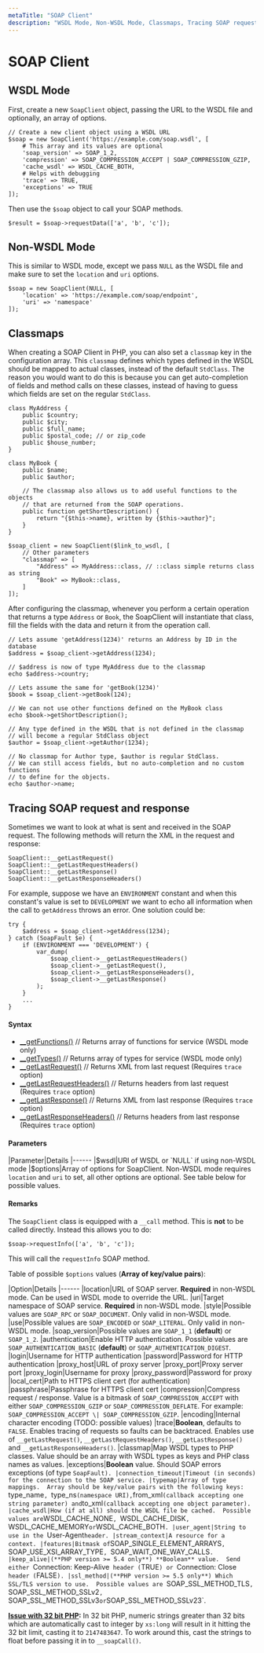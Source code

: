 ```yaml
---
metaTitle: "SOAP Client"
description: "WSDL Mode, Non-WSDL Mode, Classmaps, Tracing SOAP request and response"
---
```


# SOAP Client




## WSDL Mode


First, create a new `SoapClient` object, passing the URL to the WSDL file and optionally, an array of options.

```
// Create a new client object using a WSDL URL
$soap = new SoapClient('https://example.com/soap.wsdl', [
    # This array and its values are optional
    'soap_version' => SOAP_1_2,
    'compression' => SOAP_COMPRESSION_ACCEPT | SOAP_COMPRESSION_GZIP,
    'cache_wsdl' => WSDL_CACHE_BOTH,
    # Helps with debugging
    'trace' => TRUE,
    'exceptions' => TRUE
]);

```

Then use the `$soap` object to call your SOAP methods.

```
$result = $soap->requestData(['a', 'b', 'c']);

```



## Non-WSDL Mode


This is similar to WSDL mode, except we pass `NULL` as the WSDL file and make sure to set the `location` and `uri` options.

```
$soap = new SoapClient(NULL, [
    'location' => 'https://example.com/soap/endpoint',
    'uri' => 'namespace'
]);

```



## Classmaps


When creating a SOAP Client in PHP, you can also set a `classmap` key in the configuration array. This `classmap` defines which types defined in the WSDL should be mapped to actual classes, instead of the default `StdClass`. The reason you would want to do this is because you can get auto-completion of fields and method calls on these classes, instead of having to guess which fields are set on the regular `StdClass`.

```
class MyAddress {
    public $country;
    public $city;
    public $full_name;
    public $postal_code; // or zip_code
    public $house_number;
}

class MyBook {
    public $name;
    public $author;

    // The classmap also allows us to add useful functions to the objects
    // that are returned from the SOAP operations.
    public function getShortDescription() {
        return "{$this->name}, written by {$this->author}";
    }
}

$soap_client = new SoapClient($link_to_wsdl, [
    // Other parameters
    "classmap" => [
        "Address" => MyAddress::class, // ::class simple returns class as string
        "Book" => MyBook::class,
    ]
]);

```

After configuring the classmap, whenever you perform a certain operation that returns a type `Address` or `Book`, the SoapClient will instantiate that class, fill the fields with the data and return it from the operation call.

```
// Lets assume 'getAddress(1234)' returns an Address by ID in the database
$address = $soap_client->getAddress(1234);

// $address is now of type MyAddress due to the classmap
echo $address->country;

// Lets assume the same for 'getBook(1234)'
$book = $soap_client->getBook(124);

// We can not use other functions defined on the MyBook class
echo $book->getShortDescription();

// Any type defined in the WSDL that is not defined in the classmap
// will become a regular StdClass object
$author = $soap_client->getAuthor(1234);

// No classmap for Author type, $author is regular StdClass.
// We can still access fields, but no auto-completion and no custom functions
// to define for the objects.
echo $author->name;

```



## Tracing SOAP request and response


Sometimes we want to look at what is sent and received in the SOAP request. The following methods will return the XML in the request and response:

```
SoapClient::__getLastRequest()
SoapClient::__getLastRequestHeaders()
SoapClient::__getLastResponse()
SoapClient::__getLastResponseHeaders()

```

For example, suppose we have an `ENVIRONMENT` constant and when this constant's value is set to `DEVELOPMENT` we want to echo all information when the call to `getAddress` throws an error. One solution could be:

```
try {
    $address = $soap_client->getAddress(1234);
} catch (SoapFault $e) {
    if (ENVIRONMENT === 'DEVELOPMENT') {
        var_dump(
            $soap_client->__getLastRequestHeaders()
            $soap_client->__getLastRequest(),
            $soap_client->__getLastResponseHeaders(),
            $soap_client->__getLastResponse()
        );
    }
    ...
}

```



#### Syntax


- [__getFunctions()](http://php.net/manual/en/soapclient.getfunctions.php) // Returns array of functions for service (WSDL mode only)
- [__getTypes()](http://php.net/manual/en/soapclient.gettypes.php) // Returns array of types for service (WSDL mode only)
- [__getLastRequest()](http://php.net/manual/en/soapclient.getlastrequest.php) // Returns XML from last request (Requires `trace` option)
- [__getLastRequestHeaders()](http://php.net/manual/en/soapclient.getlastrequestheaders.php) // Returns headers from last request (Requires `trace` option)
- [__getLastResponse()](http://php.net/manual/en/soapclient.getlastresponse.php) // Returns XML from last response (Requires `trace` option)
- [__getLastResponseHeaders()](http://php.net/manual/en/soapclient.getlastresponseheaders.php) // Returns headers from last response (Requires `trace` option)



#### Parameters


|Parameter|Details
|------
|$wsdl|URI of WSDL or `NULL` if using non-WSDL mode
|$options|Array of options for SoapClient.  Non-WSDL mode requires `location` and `uri` to set, all other options are optional.  See table below for possible values.



#### Remarks


The `SoapClient` class is equipped with a `__call` method.  This is **not** to be called directly.  Instead this allows you to do:

```
$soap->requestInfo(['a', 'b', 'c']);

```

This will call the `requestInfo` SOAP method.

Table of possible `$options` values (**Array of key/value pairs**):

|Option|Details
|------
|location|URL of SOAP server.  **Required** in non-WSDL mode.  Can be used in WSDL mode to override the URL.
|uri|Target namespace of SOAP service.  **Required** in non-WSDL mode.
|style|Possible values are `SOAP_RPC` or `SOAP_DOCUMENT`.  Only valid in non-WSDL mode.
|use|Possible values are `SOAP_ENCODED` or `SOAP_LITERAL`.  Only valid in non-WSDL mode.
|soap_version|Possible values are `SOAP_1_1` (**default**) or `SOAP_1_2`.
|authentication|Enable HTTP authentication.  Possible values are `SOAP_AUTHENTICATION_BASIC` (**default**) or `SOAP_AUTHENTICATION_DIGEST`.
|login|Username for HTTP authentication
|password|Password for HTTP authentication
|proxy_host|URL of proxy server
|proxy_port|Proxy server port
|proxy_login|Username for proxy
|proxy_password|Password for proxy
|local_cert|Path to HTTPS client cert (for authentication)
|passphrase|Passphrase for HTTPS client cert
|compression|Compress request / response.  Value is a bitmask of `SOAP_COMPRESSION_ACCEPT` with either `SOAP_COMPRESSION_GZIP` or `SOAP_COMPRESSION_DEFLATE`.  For example: `SOAP_COMPRESSION_ACCEPT \| SOAP_COMPRESSION_GZIP`.
|encoding|Internal character encoding (TODO: possible values)
|trace|**Boolean**, defaults to `FALSE`. Enables tracing of requests so faults can be backtraced. Enables use of `__getLastRequest()`, `__getLastRequestHeaders()`, `__getLastResponse()` and `__getLastResponseHeaders()`.
|classmap|Map WSDL types to PHP classes.  Value should be an array with WSDL types as keys and PHP class names as values.
|exceptions|**Boolean** value.  Should SOAP errors exceptions (of type `SoapFault).
|connection_timeout|Timeout (in seconds) for the connection to the SOAP service.
|typemap|Array of type mappings.  Array should be key/value pairs with the following keys: `type_name`, `type_ns` (namespace URI), `from_xml` (callback accepting one string parameter) and `to_xml` (callback accepting one object parameter).
|cache_wsdl|How (if at all) should the WSDL file be cached.  Possible values are `WSDL_CACHE_NONE`, `WSDL_CACHE_DISK`, `WSDL_CACHE_MEMORY` or `WSDL_CACHE_BOTH`.
|user_agent|String to use in the `User-Agent` header.
|stream_context|A resource for a context.
|features|Bitmask of `SOAP_SINGLE_ELEMENT_ARRAYS`, `SOAP_USE_XSI_ARRAY_TYPE`, `SOAP_WAIT_ONE_WAY_CALLS`.
|keep_alive|(**PHP version >= 5.4 only**) **Boolean** value.  Send either `Connection: Keep-Alive` header (`TRUE`) or `Connection: Close` header (`FALSE`).
|ssl_method|(**PHP version >= 5.5 only**) Which SSL/TLS version to use.  Possible values are `SOAP_SSL_METHOD_TLS`, `SOAP_SSL_METHOD_SSLv2`, `SOAP_SSL_METHOD_SSLv3` or `SOAP_SSL_METHOD_SSLv23`.

> 
**[Issue with 32 bit PHP](http://stackoverflow.com/questions/19228213/php-soapclient-soap-request-with-long-integer):** In 32 bit PHP, numeric strings greater than 32 bits which are automatically cast to integer by `xs:long` will result in it hitting the 32 bit limit, casting it to `2147483647`. To work around this, cast the strings to float before passing it in to `__soapCall()`.


